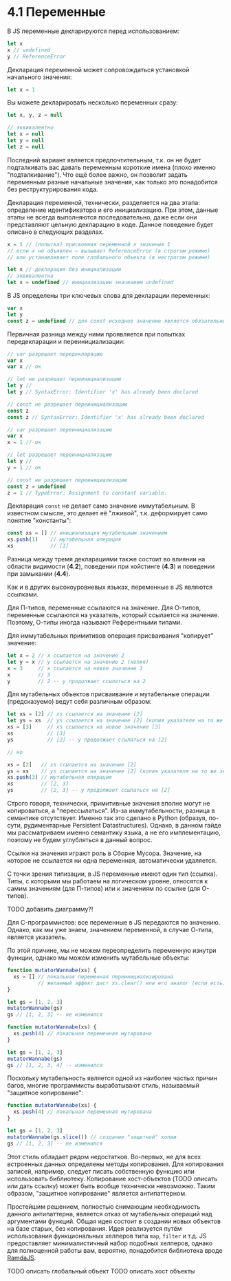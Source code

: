 # 4.1 Переменные

В JS переменные декларируются перед использованием:

```js
let x
x // undefined
y // ReferenceError
```

Декларация переменной может сопровождаться установкой начального значения:

```js
let x = 1
```

Вы можете декларировать несколько переменных сразу:

```js
let x, y, z = null

// эквивалентно
let x = null
let y = null
let z = null
```

Последний вариант является предпочтительным, т.к. он не будет подталкивать вас давать переменным
короткие имена (плохо именно "подталкивание"). Что ещё более важно, он позволит задать переменным разные
начальные значения, как только это понадобится без реструктурирования кода.

Декларация переменной, технически, разделяется на два этапа: определение идентификатора
и его инициализацию. При этом, данные этапы не всегда выполняются последовательно, даже если
они представляют цельную декларацию в коде. Данное поведение будет описано в следующих разделах.

```js
x = 1 // (попытка) присвоения переменной x значения 1
// если x не объявлен – вызывает ReferenceError (в строгом режиме)
// или устанавливает поле глобального объекта (в нестрогом режиме)
```

```js
let x // декларация без инициализации
// эквивалентна
let x = undefined // инициализации значением undefined
```

В JS определены три ключевых слова для декларации переменных:

```js
var x
let y
const z = undefined // для const исходное значение является обязательным
```

Первичная разница между ними проявляется при попытках передекларации и переинициализации:

```js
// var разрешает передекларацию
var x
var x // ок

// let не разрешает переинициализацию
let y //
let y // SyntaxError: Identifier 'x' has already been declared

// const не разрешает переинициализацию
const z
const z // SyntaxError: Identifier 'x' has already been declared
```

```js
// var разрешает переинициализацию
var x
x = 1 // ок

// let разрешает переинициализацию
let y //
y = 1 // ок

// const не разрешает переинициализацию
const z = undefined
z = 1 // TypeError: Assignment to constant variable.
```

Декларация `const` не делает само значение иммутабельным. В известном смысле, это делает
её "лживой", т.к. деформирует само понятие "константы":

```js
const xs = [] // инициализация мутабельным значением
xs.push(1)    // мутабельная операция
xs            // [1]
```

Разница между тремя декларациями также состоит во влиянии на области видимости (**4.2**),
поведении при хойстинге (**4.3**) и поведении при замыкании (**4.4**).

Как и в других высокоуровневых языках, переменные в JS являются ссылками.

Для П-типов, переменные ссылаются на значение. Для О-типов, переменные ссылаются
на указатель, который ссылается на значение. Поэтому, О-типы иногда называют Референтными типами.

Для иммутабельных примитивов операция присваивания "копирует" значение:

```js
let x = 2 // x ссылается на значение 2
let y = x // y ссылается на значение 2 (копия)
x = 3     // x ссылается на новое значение 3
x         // 3
y         // 2 -- y продолжает ссылаться на 2
```

Для мутабельных объектов присваивание и мутабельные операции (предсказуемо) ведут себя различным образом:

```js
let xs = [2] // xs ссылается на значение [2]
let ys = xs  // ys ссылается на значение [2] (копия указателя на то же значение)
xs = [3]     // xs ссылается на новое значение [3]
xs           // [3]
ys           // [2] -- y продолжает ссылаться на [2]

// но

xs = [2]   // xs ссылается на значение [2]
ys = xs    // ys ссылается на значение [2] (копия указателя на то же значение)
xs.push(3) // мутабельная операция
xs         // [2, 3]
ys         // [2, 3] -- y продолжает ссылаться на [2]
```

Строго говоря, технически, примитивные значения вполне могут не копироваться, а "перессылаться".
Из-за иммутабельности, разница в семантике отсутствует.
Именно так это сделано в Python (образуя, по-сути, рудиментарные Persistent Datastructures).
Однако, в данном гайде мы рассматриваем именно семантику языка, а не его имплементацию,
поэтому не будем углубляться в данный вопрос.

Ссылки на значения играют роль в Сборке Мусора. Значение, на которое не ссылается ни одна переменная,
автоматически удаляется.

С точки зрения типизации, в JS переменные имеют один тип (ссылка). Типы, с которыми мы работаем
на логическом уровне, относятся к самим значениям (для П-типов) или к значениям по ссылке (для О-типов).

TODO добавить диаграмму?!

Для C-программистов: все переменные в JS передаются по значению. Однако, как мы уже знаем, значением
переменной, в случае О-типа, является указатель.

По этой причине, мы не можем переопределить переменную изнутри функции, однако мы можем изменить мутабельные объекты:

```js
function mutatorWannabe(xs) {
  xs = [] // локальная переменная переинициализирована
          // желаемый эффект даст xs.clear() или его аналог (если есть)
}

let gs = [1, 2, 3]
mutatorWannabe(gs)
gs // [1, 2, 3] -- не изменился
```

```js
function mutatorWannabe(xs) {
  xs.push(4) // локальная переменная мутирована
}

let gs = [1, 2, 3]
mutatorWannabe(gs)
gs // [1, 2, 3, 4] -- изменился
```

Поскольку мутабельность является одной из наиболее частых причин багов, многие программисты
вырабатывают стиль, называемый "защитное копирование":

```js
function mutatorWannabe(xs) {
  xs.push(4) // локальная переменная мутирована
}

let gs = [1, 2, 3]
mutatorWannabe(gs.slice()) // создание "защитной" копии
gs // [1, 2, 3] -- не изменился
```

Этот стиль обладает рядом недостатков. Во-первых, не для всех встроенных данных определены
методы копирования. Для копирования записей, например, следует писать собственную функцию или использовать
библиотеку. Копирование хост-объектов (TODO описать или дать ссылку) может быть вообще технически невозможно.
Таким образом, "защитное копирование" является антипаттерном.

Простейшим решением, полностью снимающим необходимость данного антипаттерна,
является отказ от мутабельных операций над аргументами функций.
Общая идея состоит в создании новых объектов на базе старых, без копирования.
Идея реализуется путём использования функциональных хелперов типа `map`, `filter` и т.д.
JS предоставляет минималистичный набор подобных хелперов, однако для полноценной работы вам, вероятно,
понадобится библиотека вроде [RamdaJS](http://ramdajs.com/).

TODO описать глобальный объект
TODO описать хост объекты
